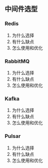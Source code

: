 ## 中间件选型

### Redis

1. 为什么选择
2. 有什么缺点
3. 怎么使用和优化

### RabbitMQ

1. 为什么选择
2. 有什么缺点
3. 怎么使用和优化

### Kafka

1. 为什么选择
2. 有什么缺点
3. 怎么使用和优化

### Pulsar

1. 为什么选择
2. 有什么缺点
3. 怎么使用和优化
